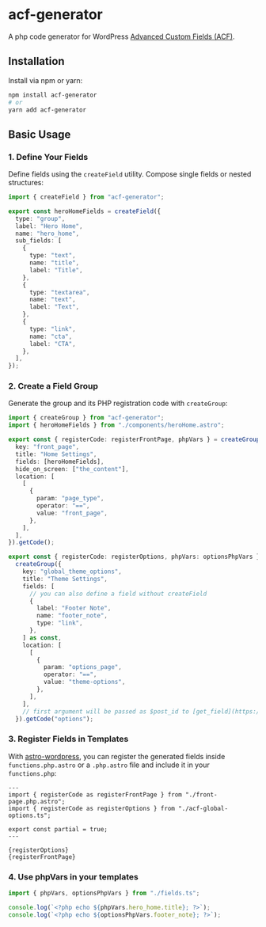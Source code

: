 # acf-generator

A php code generator for WordPress [Advanced Custom Fields (ACF)](https://www.advancedcustomfields.com/).

## Installation

Install via npm or yarn:

```bash
npm install acf-generator
# or
yarn add acf-generator
```

## Basic Usage

### 1. Define Your Fields

Define fields using the `createField` utility. Compose single fields or nested structures:

```ts
import { createField } from "acf-generator";

export const heroHomeFields = createField({
  type: "group",
  label: "Hero Home",
  name: "hero_home",
  sub_fields: [
    {
      type: "text",
      name: "title",
      label: "Title",
    },
    {
      type: "textarea",
      name: "text",
      label: "Text",
    },
    {
      type: "link",
      name: "cta",
      label: "CTA",
    },
  ],
});
```

### 2. Create a Field Group

Generate the group and its PHP registration code with `createGroup`:

```ts
import { createGroup } from "acf-generator";
import { heroHomeFields } from "./components/heroHome.astro";

export const { registerCode: registerFrontPage, phpVars } = createGroup({
  key: "front_page",
  title: "Home Settings",
  fields: [heroHomeFields],
  hide_on_screen: ["the_content"],
  location: [
    [
      {
        param: "page_type",
        operator: "==",
        value: "front_page",
      },
    ],
  ],
}).getCode();

export const { registerCode: registerOptions, phpVars: optionsPhpVars } =
  createGroup({
    key: "global_theme_options",
    title: "Theme Settings",
    fields: [
      // you can also define a field without createField
      {
        label: "Footer Note",
        name: "footer_note",
        type: "link",
      },
    ] as const,
    location: [
      [
        {
          param: "options_page",
          operator: "==",
          value: "theme-options",
        },
      ],
    ],
    // first argument will be passed as $post_id to [get_field](https://www.advancedcustomfields.com/resources/get_field/)
  }).getCode("options");
```

### 3. Register Fields in Templates

With [astro-wordpress](https://github.com/sijad/astro-wordpress), you can register the generated fields inside `functions.php.astro` or a `.php.astro` file and include it in your `functions.php`:

```astro
---
import { registerCode as registerFrontPage } from "./front-page.php.astro";
import { registerCode as registerOptions } from "./acf-global-options.ts";

export const partial = true;
---

{registerOptions}
{registerFrontPage}
```

### 4. Use phpVars in your templates

```ts
import { phpVars, optionsPhpVars } from "./fields.ts";

console.log(`<?php echo ${phpVars.hero_home.title}; ?>`);
console.log(`<?php echo ${optionsPhpVars.footer_note}; ?>`);
```
